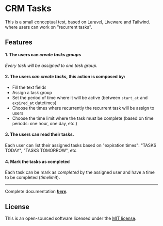 # CRM Tasks

This is a small conceptual test, based on [Laravel](https://laravel.com/docs/),
[Liveware](https://laravel.com/docs/10.x/blade#supercharging-blade-with-livewire)
and [Tailwind](https://tailwindcss.com/).
where users can work on "recurrent tasks".

## Features

#### 1. The users can ***create tasks groups***

*Every task will be assigned to one task group.*

#### 2. The users ***can create tasks***, this action is composed by:
 - Fill the text fields
 - Assign a task group
 - Set the period of time where it will be active (between `start_at` and
`expired_at` datetimes)
 - Choose the times where recurrently the recurrent task will be assign to users
 - Choose the time limit where the task must be complete
(based on time periods: one hour, one day, etc.)

#### 3. The users can read their tasks.

Each user can list their assigned tasks based on "expiration times":
"TASKS TODAY", "TASKS TOMORROW", etc.

#### 4. Mark the tasks as completed

Each task can be mark as *completed* by the assigned user
and have a time to be completed (*timelimit*).

***

Complete documentation ***[here](./docs/docs.md)***.

## License

This is an open-sourced software licensed under the
[MIT license](https://opensource.org/licenses/MIT).
